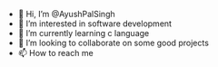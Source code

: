 - 👋 Hi, I’m @AyushPalSingh
- 👀 I’m interested in software development 
- 🌱 I’m currently learning c language 
- 💞️ I’m looking to collaborate on some good projects
- 📫 How to reach me 

<!---
AyushPalSingh/AyushPalSingh is a ✨ special ✨ repository because its `README.md` (this file) appears on your GitHub profile.
You can click the Preview link to take a look at your changes.
--->
